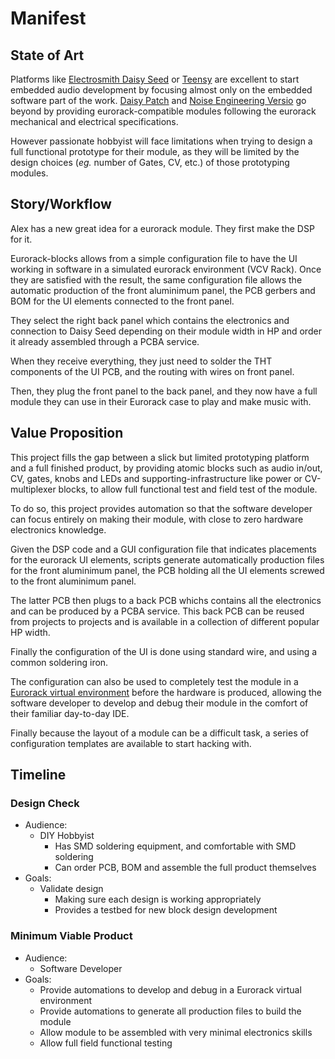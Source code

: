 # Manifest

## State of Art

Platforms like [Electrosmith Daisy Seed](https://www.electro-smith.com/daisy/daisy)
or [Teensy](https://www.pjrc.com/store/teensy41.html)
are excellent to start embedded audio development by focusing almost only
on the embedded software part of the work.
[Daisy Patch](https://www.electro-smith.com/daisy/patch)
and [Noise Engineering Versio](https://www.noiseengineering.us/blog/lib-daisy)
go beyond by providing eurorack-compatible modules following the
eurorack mechanical and electrical specifications.

However passionate hobbyist will face limitations when trying to design
a full functional prototype for their module, as they will be limited by
the design choices (_eg._ number of Gates, CV, etc.) of those prototyping modules.


## Story/Workflow

Alex has a new great idea for a eurorack module. They first make the DSP for it.

Eurorack-blocks allows from a simple configuration file to have the UI working in software in
a simulated eurorack environment (VCV Rack). Once they are satisfied with the result, the same
configuration file allows the automatic production of the front aluminimum panel, the PCB
gerbers and BOM for the UI elements connected to the front panel.

They select the right back panel which contains the electronics and connection to Daisy Seed
depending on their module width in HP and order it already assembled through a PCBA service.

When they receive everything, they just need to solder the THT components of the UI PCB,
and the routing with wires on front panel.

Then, they plug the front panel to the back panel, and they now have a full module they can
use in their Eurorack case to play and make music with.


## Value Proposition

This project fills the gap between a slick but limited prototyping platform
and a full finished product, by providing atomic blocks such as audio in/out, CV,
gates, knobs and LEDs and supporting-infrastructure like power or
CV-multiplexer blocks, to allow full functional test and field test of the module.

To do so, this project provides automation so that the software developer can focus entirely
on making their module, with close to zero hardware electronics knowledge.

Given the DSP code and a GUI configuration file that indicates placements for the eurorack
UI elements, scripts generate automatically production files for the front aluminimum panel,
the PCB holding all the UI elements screwed to the front aluminimum panel.

The latter PCB then plugs to a back PCB whichs contains all the electronics and can be
produced by a PCBA service. This back PCB can be reused from projects to projects and
is available in a collection of different popular HP width.

Finally the configuration of the UI is done using standard wire, and using a common soldering
iron.

The configuration can also be used to completely test the module in a
[Eurorack virtual environment](https://vcvrack.com)
before the hardware is produced, allowing the software
developer to develop and debug their module in the comfort of their familiar day-to-day IDE.

Finally because the layout of a module can be a difficult task, a series of configuration
templates are available to start hacking with.


## Timeline

### Design Check

- Audience:
   - DIY Hobbyist
      - Has SMD soldering equipment, and comfortable with SMD soldering
      - Can order PCB, BOM and assemble the full product themselves
- Goals:
   - Validate design
      - Making sure each design is working appropriately
      - Provides a testbed for new block design development

### Minimum Viable Product

- Audience:
   - Software Developer
- Goals:
   - Provide automations to develop and debug in a Eurorack virtual environment
   - Provide automations to generate all production files to build the module
   - Allow module to be assembled with very minimal electronics skills
   - Allow full field functional testing
